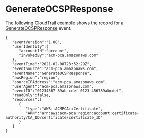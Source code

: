 # GenerateOCSPResponse<a name="CT-GenerateOCSPResponse"></a>

The following CloudTrail example shows the record for a [GenerateOCSPResponse](https://docs.aws.amazon.com/privateca/latest/APIReference/API_CreateCertificateAuthorityAuditReport.html) event\.

```
{
   "eventVersion":"1.08",
   "userIdentity":{
      "accountId":"account",
      "invokedBy":"acm-pca.amazonaws.com"
   },
   "eventTime":"2021-02-08T23:52:29Z",
   "eventSource":"acm-pca.amazonaws.com",
   "eventName":"GenerateOCSPResponse",
   "awsRegion":"region",
   "sourceIPAddress":"acm-pca.amazonaws.com",
   "userAgent":"acm-pca.amazonaws.com",
   "eventID":"01234567-89ab-cdef-0123-456789abcdef",
   "readOnly":false,
   "resources":[
      {
         "type":"AWS::ACMPCA::Certificate",
         "ARN":"arn:aws:acm-pca:region:account:certificate-authority/CA_ID/certificate/certificate_ID"
      }
   ]
}
```